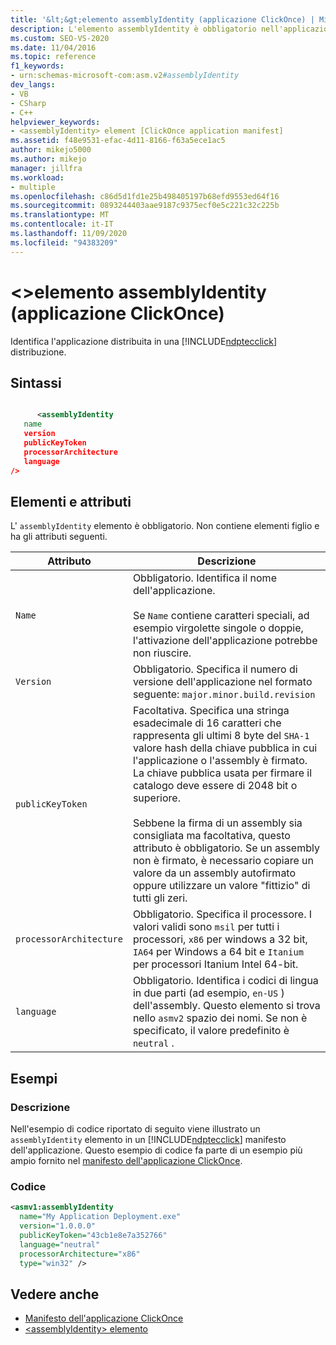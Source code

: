 ```yaml
---
title: '&lt;&gt;elemento assemblyIdentity (applicazione ClickOnce) | Microsoft Docs'
description: L'elemento assemblyIdentity è obbligatorio nell'applicazione ClickOnce. Non contiene elementi figlio e ha attributi descritti in questo articolo.
ms.custom: SEO-VS-2020
ms.date: 11/04/2016
ms.topic: reference
f1_keywords:
- urn:schemas-microsoft-com:asm.v2#assemblyIdentity
dev_langs:
- VB
- CSharp
- C++
helpviewer_keywords:
- <assemblyIdentity> element [ClickOnce application manifest]
ms.assetid: f48e9531-efac-4d11-8166-f63a5ece1ac5
author: mikejo5000
ms.author: mikejo
manager: jillfra
ms.workload:
- multiple
ms.openlocfilehash: c86d5d1fd1e25b498405197b68efd9553ed64f16
ms.sourcegitcommit: 0893244403aae9187c9375ecf0e5c221c32c225b
ms.translationtype: MT
ms.contentlocale: it-IT
ms.lasthandoff: 11/09/2020
ms.locfileid: "94383209"
---
```

# <a name="ltassemblyidentitygt-element-clickonce-application"></a>&lt;&gt;elemento assemblyIdentity (applicazione ClickOnce)
Identifica l'applicazione distribuita in una [!INCLUDE[ndptecclick](../deployment/includes/ndptecclick_md.md)] distribuzione.

## <a name="syntax"></a>Sintassi

```xml

      <assemblyIdentity
   name
   version
   publicKeyToken
   processorArchitecture
   language
/>
```

## <a name="elements-and-attributes"></a>Elementi e attributi
 L' `assemblyIdentity` elemento è obbligatorio. Non contiene elementi figlio e ha gli attributi seguenti.

|Attributo|Descrizione|
|---------------|-----------------|
|`Name`|Obbligatorio. Identifica il nome dell'applicazione.<br /><br /> Se `Name` contiene caratteri speciali, ad esempio virgolette singole o doppie, l'attivazione dell'applicazione potrebbe non riuscire.|
|`Version`|Obbligatorio. Specifica il numero di versione dell'applicazione nel formato seguente: `major.minor.build.revision`|
|`publicKeyToken`|Facoltativa. Specifica una stringa esadecimale di 16 caratteri che rappresenta gli ultimi 8 byte del `SHA-1` valore hash della chiave pubblica in cui l'applicazione o l'assembly è firmato. La chiave pubblica usata per firmare il catalogo deve essere di 2048 bit o superiore.<br /><br /> Sebbene la firma di un assembly sia consigliata ma facoltativa, questo attributo è obbligatorio. Se un assembly non è firmato, è necessario copiare un valore da un assembly autofirmato oppure utilizzare un valore "fittizio" di tutti gli zeri.|
|`processorArchitecture`|Obbligatorio. Specifica il processore. I valori validi sono `msil` per tutti i processori, `x86` per windows a 32 bit, `IA64` per Windows a 64 bit e `Itanium` per processori Itanium Intel 64-bit.|
|`language`|Obbligatorio. Identifica i codici di lingua in due parti (ad esempio, `en-US` ) dell'assembly. Questo elemento si trova nello `asmv2` spazio dei nomi. Se non è specificato, il valore predefinito è `neutral` .|

## <a name="examples"></a>Esempi

### <a name="description"></a>Descrizione
 Nell'esempio di codice riportato di seguito viene illustrato un `assemblyIdentity` elemento in un [!INCLUDE[ndptecclick](../deployment/includes/ndptecclick_md.md)] manifesto dell'applicazione. Questo esempio di codice fa parte di un esempio più ampio fornito nel [manifesto dell'applicazione ClickOnce](../deployment/clickonce-application-manifest.md).

### <a name="code"></a>Codice

```xml
<asmv1:assemblyIdentity
  name="My Application Deployment.exe"
  version="1.0.0.0"
  publicKeyToken="43cb1e8e7a352766"
  language="neutral"
  processorArchitecture="x86"
  type="win32" />
```

## <a name="see-also"></a>Vedere anche
- [Manifesto dell'applicazione ClickOnce](../deployment/clickonce-application-manifest.md)
- [\<assemblyIdentity> elemento](../deployment/assemblyidentity-element-clickonce-deployment.md)